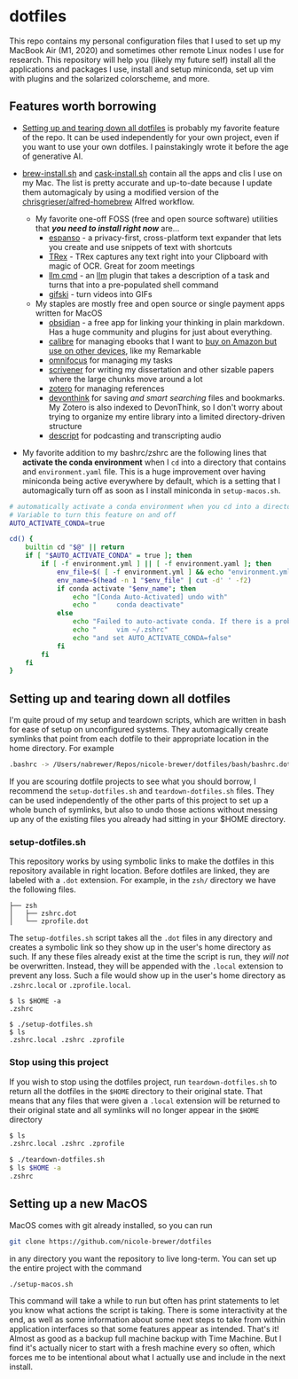# dotfiles

This repo contains my personal configuration files that I used to set up my MacBook Air (M1, 2020) and sometimes other remote Linux nodes I use for research. This repository will help you (likely my future self) install all the applications and packages I use, install and setup miniconda, set up vim with plugins and the solarized colorscheme, and more.

## Features worth borrowing

- [Setting up and tearing down all dotfiles](#setting-up-and-tearing-down-all-dotfiles) is probably my favorite feature of the repo. It can be used independently for your own project, even if you want to use your own dotfiles. I painstakingly wrote it before the age of generative AI.

- [brew-install.sh](brew-install.sh) and [cask-install.sh](cask-install.sh) contain all the apps and clis I use on my Mac. The list is pretty accurate and up-to-date because I update them automagicaly by using a modified version of the [chrisgrieser/alfred-homebrew](https://github.com/chrisgrieser/alfred-homebrew) Alfred workflow.
  - My favorite one-off FOSS (free and open source software) utilities that ***you need to install right now*** are...
    - [espanso](https://espanso.org/) - a privacy-first, cross-platform text expander that lets you create and use snippets of text with shortcuts
    - [TRex](https://github.com/amebalabs/TRex) - TRex captures any text right into your Clipboard with magic of OCR. Great for zoom meetings
    - [llm cmd](https://simonwillison.net/2024/Jun/17/cli-language-models/) - an [llm](https://github.com/simonw/llm) plugin that takes a description of a task and turns that into a pre-populated shell command
    - [gifski](https://gif.ski/) - turn videos into GIFs
  - My staples are mostly free and open source or single payment apps written for MacOS
    - [obsidian]() - a free app for linking your thinking in plain markdown. Has a huge community and plugins for just about everything. 
    - [calibre]() for managing ebooks that I want to [buy on Amazon but use on other devices](https://itsfoss.com/calibre-remove-drm-kindle/), like my Remarkable
    -  [omnifocus]() for managing my tasks
    -  [scrivener]() for writing my dissertation and other sizable papers where the large chunks move around a lot
    -  [zotero]() for managing references
    -  [devonthink]() for saving *and smart searching* files and bookmarks. My Zotero is also indexed to DevonThink, so I don't worry about trying to organize my entire library into a limited directory-driven structure
    -  [descript]() for podcasting and transcripting audio

- My favorite addition to my bashrc/zshrc are the following lines that **activate the conda environment** when I `cd` into a directory that contains and `environment.yaml` file. This is a huge improvement over having miniconda being active everywhere by default, which is a setting that I automagically turn off as soon as I install miniconda in `setup-macos.sh`.

```bash
# automatically activate a conda environment when you cd into a directory containing environment.yml
# Variable to turn this feature on and off
AUTO_ACTIVATE_CONDA=true

cd() {
    builtin cd "$@" || return
    if [ "$AUTO_ACTIVATE_CONDA" = true ]; then
        if [ -f environment.yml ] || [ -f environment.yaml ]; then
            env_file=$( [ -f environment.yml ] && echo "environment.yml" || ([ -f environment.yaml ] && echo "environment.yaml") )
            env_name=$(head -n 1 "$env_file" | cut -d' ' -f2)
            if conda activate "$env_name"; then
                echo "[Conda Auto-Activated] undo with"
                echo "     conda deactivate"
            else
                echo "Failed to auto-activate conda. If there is a problem open"
                echo "     vim ~/.zshrc"
                echo "and set AUTO_ACTIVATE_CONDA=false"
            fi
        fi
    fi
}
```


## Setting up and tearing down all dotfiles

I'm quite proud of my setup and teardown scripts, which are written in bash for ease of setup on unconfigured systems. They automagically create symlinks that point from each dotfile to their appropriate location in the home directory. For example

```bash
.bashrc -> /Users/nabrewer/Repos/nicole-brewer/dotfiles/bash/bashrc.dot
```

If you are scouring dotfile projects to see what you should borrow, I recommend the `setup-dotfiles.sh` and `teardown-dotfiles.sh` files. They can be used independently of the other parts of this project to set up a whole bunch of symlinks, but also to undo those actions without messing up any of the existing files you already had sitting in your $HOME directory. 

### setup-dotfiles.sh 
This repository works by using symbolic links to make the dotfiles in this repository available in right location. Before dotfiles are linked, they are labeled with a `.dot` extension. For example, in the `zsh/` directory we have the following files.
```
├── zsh
│   ├── zshrc.dot
│   └── zprofile.dot
```
The `setup-dotfiles.sh` script takes all the `.dot` files in any directory and creates a symbolic link so they show up in the user's home directory as such. If any these files already exist at the time the script is run, they *will not* be overwritten. Instead, they will be appended with the `.local` extension to prevent any loss. Such a file would show up in the user's home directory as `.zshrc.local` or `.zprofile.local`. 
```
$ ls $HOME -a
.zshrc

$ ./setup-dotfiles.sh
$ ls
.zshrc.local .zshrc .zprofile
```

### Stop using this project

If you wish to stop using the dotfiles project, run `teardown-dotfiles.sh` to return all the dotfiles in the `$HOME` directory to their original state. That means that any files that were given a `.local` extension will be returned to their original state and all symlinks will no longer appear in the `$HOME` directory

```zsh
$ ls
.zshrc.local .zshrc .zprofile

$ ./teardown-dotfiles.sh
$ ls $HOME -a
.zshrc
```

## Setting up a new MacOS

MacOS comes with git already installed, so you can run 
```zsh
git clone https://github.com/nicole-brewer/dotfiles
```
in any directory you want the repository to live long-term. You can set up the entire project with the command

```zsh
./setup-macos.sh
```

This command will take a while to run but often has print statements to let you know what actions the script is taking. There is some interactivity at the end, as well as some information about some next steps to take from within application interfaces so that some features appear as intended. That's it! Almost as good as a backup full machine backup with Time Machine. But I find it's actually nicer to start with a fresh machine every so often, which forces me to be intentional about what I actually use and include in the next install. 




